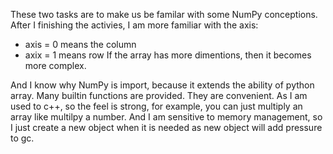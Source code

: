 These two tasks are to make us be familar with some NumPy conceptions. After I finishing the activies, I am more familiar with the axis:
- axis = 0 means the column
- axix = 1 means row
If the array has more dimentions, then it becomes more complex.

And I know why NumPy is import, because it extends the ability of python array. Many builtin functions are provided. They are convenient. As I am used to c++, so the feel is strong, for example, you can just multiply an array like multilpy a number. And I am sensitive to memory management, so I just create a new object when it is needed as new object will add pressure to gc.